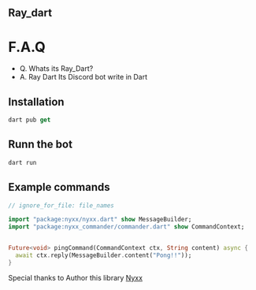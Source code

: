 ## Ray_dart

# F.A.Q

- Q. Whats its Ray_Dart?
- A. Ray Dart Its Discord bot write in Dart

## Installation

```dart
dart pub get
```

## Runn the bot

```dart
dart run
```

## Example commands

```dart
// ignore_for_file: file_names

import "package:nyxx/nyxx.dart" show MessageBuilder;
import "package:nyxx_commander/commander.dart" show CommandContext;


Future<void> pingCommand(CommandContext ctx, String content) async {
  await ctx.reply(MessageBuilder.content("Pong!!"));
}
```

Special thanks to Author this library [Nyxx](https://github.com/nyxx-discord)
